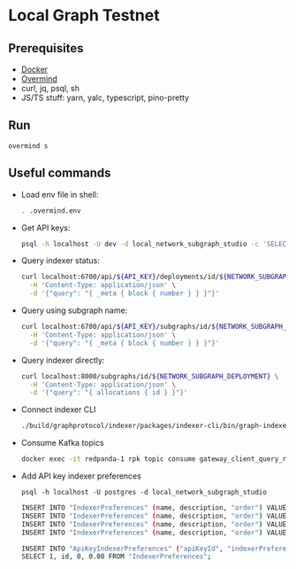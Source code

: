 # Local Graph Testnet

## Prerequisites

- [Docker](https://docs.docker.com/get-docker/)
- [Overmind](https://github.com/DarthSim/overmind)
- curl, jq, psql, sh
- JS/TS stuff: yarn, yalc, typescript, pino-pretty

## Run

`overmind s`

## Useful commands

- Load env file in shell:

  ```sh
  . .overmind.env
  ```

- Get API keys:

  ```sh
  psql -h localhost -U dev -d local_network_subgraph_studio -c 'SELECT * FROM "ApiKeys";'
  ```

- Query indexer status:

  ```sh
  curl localhost:6700/api/${API_KEY}/deployments/id/${NETWORK_SUBGRAPH_DEPLOYMENT} \
    -H 'Content-Type: application/json' \
    -d '{"query": "{ _meta { block { number } } }"}'
  ```

- Query using subgraph name:

  ```sh
  curl localhost:6700/api/${API_KEY}/subgraphs/id/${NETWORK_SUBGRAPH_ID_0} \
    -H 'Content-Type: application/json' \
    -d '{"query": "{ _meta { block { number } } }"}'
  ```

- Query indexer directly:

  ```sh
  curl localhost:8000/subgraphs/id/${NETWORK_SUBGRAPH_DEPLOYMENT} \
    -H 'Content-Type: application/json' \
    -d '{"query": "{ allocations { id } }"}'
  ```

- Connect indexer CLI

  ```sh
  ./build/graphprotocol/indexer/packages/indexer-cli/bin/graph-indexer indexer connect http://localhost:18000
  ```

- Consume Kafka topics

  ```sh
  docker exec -it redpanda-1 rpk topic consume gateway_client_query_results --brokers="${REDPANDA_BROKERS}"
  ```

- Add API key indexer preferences

  `psql -h localhost -U postgres -d local_network_subgraph_studio`

  ```sh
  INSERT INTO "IndexerPreferences" (name, description, "order") VALUES ('Fastest speed', 'Time between the query and the response from an indexer. If you mark this as important we will optimize for fast indexers.', 1);
  INSERT INTO "IndexerPreferences" (name, description, "order") VALUES ('Lowest price', 'The amount paid per query. If you mark this as important we will optimize for the less expensive indexers.', 2);
  INSERT INTO "IndexerPreferences" (name, description, "order") VALUES ('Data freshness', 'How recent the latest block an indexer has processed for the subgraph you are querying. If you mark this as important we will optimize to find the indexers with the freshest data.', 3);
  INSERT INTO "IndexerPreferences" (name, description, "order") VALUES ('Economic security', 'The amount of GRT an indexer can lose if they respond incorrectly to your query. If you mark this as important we will optimize for indexers with a large stake.', 4);

  INSERT INTO "ApiKeyIndexerPreferences" ("apiKeyId", "indexerPreferenceId", "points", "weight")
  SELECT 1, id, 0, 0.00 FROM "IndexerPreferences";
  ```
